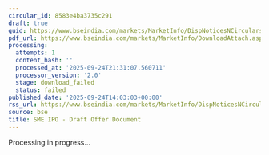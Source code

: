 ```yaml
---
circular_id: 8583e4ba3735c291
draft: true
guid: https://www.bseindia.com/markets/MarketInfo/DispNoticesNCirculars.aspx?Noticeid={85F03DE8-6224-4EF4-AA9C-F83E9751EE62}&noticeno=20250924-55&dt=09/24/2025&icount=55&totcount=75&flag=0
pdf_url: https://www.bseindia.com/markets/MarketInfo/DownloadAttach.aspx?id=20250924-55&attachedId=
processing:
  attempts: 1
  content_hash: ''
  processed_at: '2025-09-24T21:31:07.560711'
  processor_version: '2.0'
  stage: download_failed
  status: failed
published_date: '2025-09-24T14:03:03+00:00'
rss_url: https://www.bseindia.com/markets/MarketInfo/DispNoticesNCirculars.aspx?Noticeid={85F03DE8-6224-4EF4-AA9C-F83E9751EE62}&noticeno=20250924-55&dt=09/24/2025&icount=55&totcount=75&flag=0
source: bse
title: SME IPO - Draft Offer Document
---
```


Processing in progress...